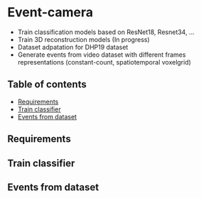 # Event-camera

* Train classification models based on ResNet18, Resnet34, ...
* Train 3D reconstruction models (In progress)
* Dataset adpatation for DHP19 dataset
* Generate events from video dataset with different frames representations
  (constant-count, spatiotemporal voxelgrid)
  

## Table of contents
- [Requirements](#requirements)
- [Train classifier](#train)
- [Events from dataset](#generate)

## Requirements

## Train classifier

## Events from dataset

